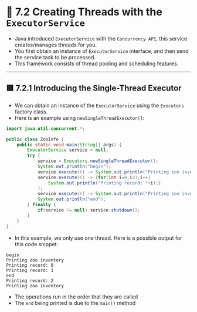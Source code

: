 <link href="../../styles.css" rel="stylesheet"></link>


# 🧠 7.2 Creating Threads with the `ExecutorService`

* Java introduced `ExecutorService` with the `Concurrency API`, this service creates/manages threads for you.
* You first obtain an instance of `ExecutorService` interface, and then send the service task to be processed.
* This framework consists of thread pooling and scheduling features.

<hr>

## 🟥 7.2.1 Introducing the Single-Thread Executor
* We can obtain an instance of the `ExecutorService` using the `Executors` factory class.
* Here is an example using `newSingleThreadExecutor()`:
```java
import java.util.concurrent.*;

public class ZooInfo {
    public static void main(String[] args) {
        ExecutorService service = null;
        try {
            service = Executors.newSingleThreadExecutor();
            System.out.println("begin");
            service.execute(() -> System.out.println("Printing zoo inventory"));
            service.execute(() -> {for(int i=0;i<3;i++)
                System.out.println("Printing record: "+i);}
            );
            service.execute(() -> System.out.println("Printing zoo inventory"));
            System.out.println("end");
        } finally {
            if(service != null) service.shutdown();
        }
    }
}
```
* In this example, we only use one thread. Here is a possible output for this code snippet:
```
begin
Printing zoo inventory
Printing record: 0
Printing record: 1
end
Printing record: 2
Printing zoo inventory
```
* The operations run in the order that they are called
* The `end` being printed is due to the `main()` method 